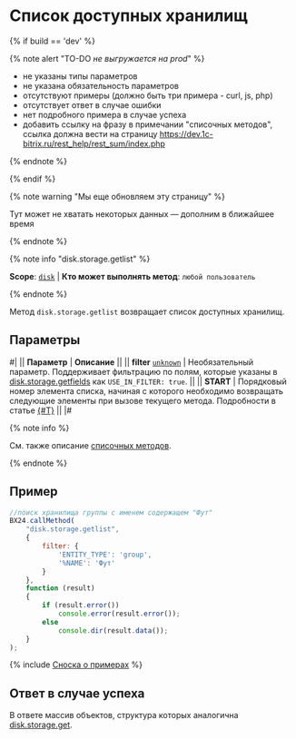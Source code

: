 # Список доступных хранилищ

{% if build == 'dev' %}

{% note alert "TO-DO _не выгружается на prod_" %}

- не указаны типы параметров
- не указана обязательность параметров
- отсутствуют примеры (должно быть три примера - curl, js, php)
- отсутствует ответ в случае ошибки
- нет подробного примера в случае успеха
- добавить ссылку на фразу в примечании "списочных методов", ссылка должна вести на страницу https://dev.1c-bitrix.ru/rest_help/rest_sum/index.php

{% endnote %}

{% endif %}

{% note warning "Мы еще обновляем эту страницу" %}

Тут может не хватать некоторых данных — дополним в ближайшее время

{% endnote %}

{% note info "disk.storage.getlist" %}

**Scope**: [`disk`](../../scopes/permissions.md) | **Кто может выполнять метод**: `любой пользователь`

{% endnote %}

Метод `disk.storage.getlist` возвращает список доступных хранилищ.

## Параметры

#|
|| **Параметр** | **Описание** ||
|| **filter**
[`unknown`](../../data-types.md) | Необязательный параметр. Поддерживает фильтрацию по полям, которые указаны в [disk.storage.getfields](./disk-storage-get-fields.md) как `USE_IN_FILTER: true`. ||
|| **START** | Порядковый номер элемента списка, начиная с которого необходимо возвращать следующие элементы при вызове текущего метода. Подробности в статье [{#T}](../../how-to-call-rest-api/list-methods-pecularities.md) ||
|#

{% note info %}

Cм. также описание [списочных методов](.).

{% endnote %}

## Пример

```js
//поиск хранилища группы с именем содержащем "Фут"
BX24.callMethod(
    "disk.storage.getlist",
    {
        filter: {
            'ENTITY_TYPE': 'group',
            '%NAME': 'Фут'
        }
    },
    function (result)
    {
        if (result.error())
            console.error(result.error());
        else
            console.dir(result.data());
    }
);
```
{% include [Сноска о примерах](../../../_includes/examples.md) %}

## Ответ в случае успеха

В ответе массив объектов, структура которых аналогична [disk.storage.get](./disk-storage-get.md).